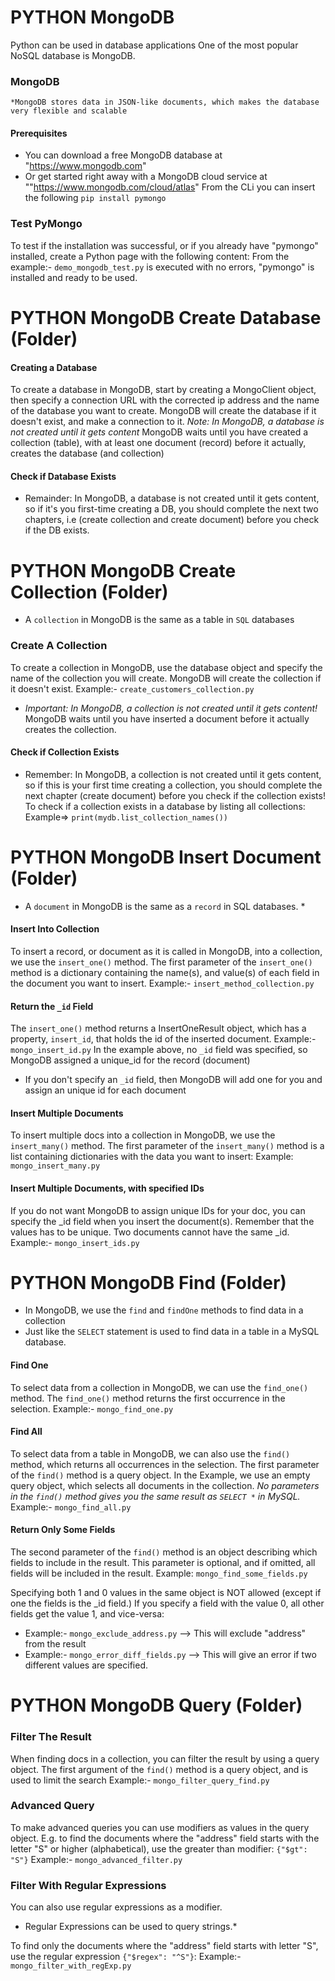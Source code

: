 # PYTHON MongoDB 
Python can be used in database applications
One of the most popular NoSQL database is MongoDB.

### MongoDB
    *MongoDB stores data in JSON-like documents, which makes the database very flexible and scalable

#### Prerequisites
* You can download a free MongoDB database at "https://www.mongodb.com"
* Or get started right away with a MongoDB cloud service at ""https://www.mongodb.com/cloud/atlas"
From the CLi you can insert the following `pip install pymongo`

### Test PyMongo
To test if the installation was successful, or if you already have "pymongo" installed, create a Python page with the following content: From the example:-  `demo_mongodb_test.py` is executed with no errors, "pymongo" is installed and ready to be used.

# PYTHON MongoDB Create Database (Folder)
#### Creating a Database
To create a database in MongoDB, start by creating a MongoClient object, then specify a connection URL with the corrected ip address and the name of the database you want to create.
MongoDB will create the database if it doesn't exist, and make a connection to it.
    *Note: In MongoDB, a database is not created until it gets content*
MongoDB waits until you have created a collection (table), with at least one document (record) before it actually, creates the database (and collection)

#### Check if Database Exists
* Remainder: In MongoDB, a database is not created until it gets content, so if it's you first-time creating a DB, you should complete the next two chapters, i.e (create collection and create document) before you check if the DB exists.


# PYTHON MongoDB Create Collection (Folder)
* A `collection` in MongoDB is the same as a table in `SQL` databases

### Create A Collection
To create a collection in MongoDB, use the database object and specify the name of the collection you will create.
MongoDB will create the collection if it doesn't exist.
Example:- `create_customers_collection.py`

*   *Important: In MongoDB, a collection is not created until it gets content!*
MongoDB waits until you have inserted a document before it actually creates the collection.

#### Check if Collection Exists
* Remember: In MongoDB, a collection is not created until it gets content, so if this is your first time creating a collection, you should complete the next chapter (create document) before you check if the collection exists!
To check if a collection exists in a database by listing all collections: Example=> `print(mydb.list_collection_names())`


# PYTHON MongoDB Insert Document (Folder)
* A `document` in MongoDB is the same as a `record` in SQL databases. *

#### Insert Into Collection
To insert a record, or document as it is called in MongoDB, into a collection, we use the `insert_one()` method.
The first parameter of the `insert_one()` method is a dictionary containing the name(s), and value(s) of each field in the document you want to insert.
Example:- `insert_method_collection.py`

#### Return the `_id` Field
The `insert_one()` method returns a InsertOneResult object, which has a property, `insert_id`, that holds the id of the inserted document.
Example:- `mongo_insert_id.py`
In the example above, no `_id` field was specified, so MongoDB assigned a unique_id for the record (document)
* If you don't specify an `_id` field, then MongoDB will add one for you and assign an unique id for each document

#### Insert Multiple Documents
To insert multiple docs into a collection in MongoDB, we use the `insert_many()` method.
The first parameter of the `insert_many()` method is a list containing dictionaries with the data you want to insert:
Example: `mongo_insert_many.py`

#### Insert Multiple Documents, with specified IDs
If you do not want MongoDB to assign unique IDs for your doc, you can specify the _id field when you insert the document(s).
Remember that the values has to be unique. Two documents cannot have the same _id.
Example:- `mongo_insert_ids.py`


# PYTHON MongoDB Find (Folder)
* In MongoDB, we use the `find` and `findOne` methods to find data in a collection
* Just like the `SELECT` statement is used to find data in a table in a MySQL database.

#### Find One
To select data from a collection in MongoDB, we can use the `find_one()` method.
The `find_one()` method returns the first occurrence in the selection.
Example:- `mongo_find_one.py`

#### Find All
To select data from a table in MongoDB, we can also use the `find()` method, which returns all occurrences in the selection.
The first parameter of the `find()` method is a query object. 
In the Example, we use an empty query object, which selects all documents in the collection.
*No parameters in the `find()` method gives you the same result as `SELECT *` in MySQL.* 
Example:- `mongo_find_all.py`

#### Return Only Some Fields
The second parameter of the `find()` method is an object describing which fields to include in the result.
This parameter is optional, and if omitted, all fields will be included in the result.
Example: `mongo_find_some_fields.py`

Specifying both 1 and 0 values in the same object is NOT allowed (except if one the fields is the _id field.) 
If you specify a field with the value 0, all other fields get the value 1, and vice-versa:
* Example:- `mongo_exclude_address.py` --> This will exclude "address" from the result
* Example:- `mongo_error_diff_fields.py` --> This will give an error if two different values are specified.


# PYTHON MongoDB Query (Folder)
### Filter The Result
When finding docs in a collection, you can filter the result by using a query object.
The first argument of the `find()` method is a query object, and is used to limit the search
Example:- `mongo_filter_query_find.py`

### Advanced Query
To make advanced queries you can use modifiers as values in the query object.
E.g. to find the documents where the "address" field starts with the letter "S" or higher (alphabetical), use the greater than modifier: `{"$gt": "S"}`
Example:- `mongo_advanced_filter.py`

### Filter With Regular Expressions
You can also use regular expressions as a modifier.
* Regular Expressions can be used to query strings.*

To find only the documents where the "address" field starts with letter "S", use the regular expression `{"$regex": "^S"}`:
Example:- `mongo_filter_with_regExp.py`
